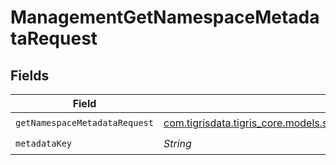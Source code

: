 # ManagementGetNamespaceMetadataRequest


## Fields

| Field                                                                                                                      | Type                                                                                                                       | Required                                                                                                                   | Description                                                                                                                |
| -------------------------------------------------------------------------------------------------------------------------- | -------------------------------------------------------------------------------------------------------------------------- | -------------------------------------------------------------------------------------------------------------------------- | -------------------------------------------------------------------------------------------------------------------------- |
| `getNamespaceMetadataRequest`                                                                                              | [com.tigrisdata.tigris_core.models.shared.GetNamespaceMetadataRequest](../../models/shared/GetNamespaceMetadataRequest.md) | :heavy_check_mark:                                                                                                         | N/A                                                                                                                        |
| `metadataKey`                                                                                                              | *String*                                                                                                                   | :heavy_check_mark:                                                                                                         | N/A                                                                                                                        |